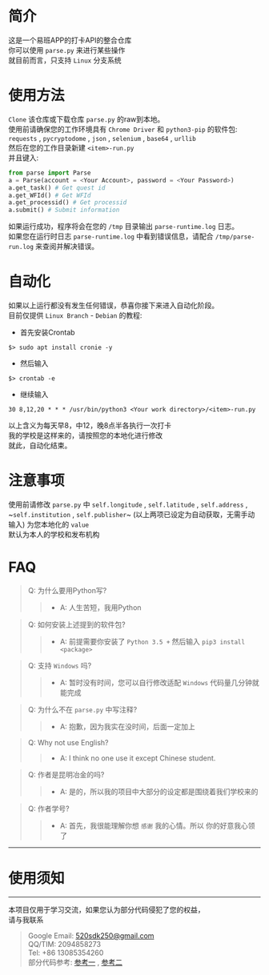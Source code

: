 # 简介
这是一个易班APP的打卡API的整合仓库<br>
你可以使用 `parse.py` 来进行某些操作<br>
就目前而言，只支持 `Linux` 分支系统<br>

# 使用方法
`Clone` 该仓库或下载仓库 `parse.py` 的raw到本地。<br>
使用前请确保您的工作环境具有 `Chrome Driver` 和
`python3-pip` 的软件包: `requests` , `pycryptodome` , `json` ,
`selenium` , `base64` , `urllib` <br>
然后在您的工作目录新建 `<item>-run.py` <br>
并且键入: <br>
```python
from parse import Parse
a = Parse(account = <Your Account>, password = <Your Password>)
a.get_task() # Get quest id
a.get_WFId() # Get WFId
a.get_processid() # Get processid
a.submit() # Submit information
```
如果运行成功，程序将会在您的 `/tmp` 目录输出 `parse-runtime.log` 日志。<br>
如果您在运行时日志 `parse-runtime.log` 中看到错误信息，请配合 `/tmp/parse-run.log`
来查阅并解决错误。<br>

# 自动化
如果以上运行都没有发生任何错误，恭喜你接下来进入自动化阶段。<br>
目前仅提供 `Linux Branch` - `Debian` 的教程:<br>
- 首先安装Crontab
```shell
$> sudo apt install cronie -y
```
- 然后输入<br>
```shell
$> crontab -e
```
- 继续输入<br>
```shell
30 8,12,20 * * * /usr/bin/python3 <Your work directory>/<item>-run.py
```
以上含义为每天早8，中12，晚8点半各执行一次打卡<br>
我的学校是这样来的，请按照您的本地化进行修改<br>
就此，自动化结束。<br>

# 注意事项
使用前请修改 `parse.py` 中 `self.longitude` , `self.latitude` , `self.address` , ~`self.institution`
, `self.publisher`~ (以上两项已设定为自动获取，无需手动输入) 为您本地化的 `value` <br>
默认为本人的学校和发布机构<br>

# FAQ
> Q: 为什么要用Python写?
>> - A: 人生苦短，我用Python

> Q: 如何安装上述提到的软件包?
>> - A: 前提需要你安装了 `Python 3.5 +` 然后输入 `pip3 install <package>`

> Q: 支持 `Windows` 吗?
>> - A: 暂时没有时间，您可以自行修改适配 `Windows` 代码量几分钟就能完成

> Q: 为什么不在 `parse.py` 中写注释?
>> - A: 抱歉，因为我实在没时间，后面一定加上

> Q: Why not use English?
>> - A: I think no one use it except Chinese student.

> Q: 作者是昆明冶金的吗?
>> - A: 是的，所以我的项目中大部分的设定都是围绕着我们学校来的

> Q: 作者学号?
>> - A: 首先，我很能理解你想 `感谢` 我的心情。所以 你的好意我心领了

---
# 使用须知
---
本项目仅用于学习交流，如果您认为部分代码侵犯了您的权益，<br>
请与我联系
> Google Email: 520sdk250@gmail.com<br>
> QQ/TIM: 2094858273<br>
> Tel: +86 13085354260<br>
部分代码参考: [参考一](https://www.programminghunter.com/article/39181948028/) ,
[参考二](https://gitee.com/ye-qiuming/nnu_yiban)